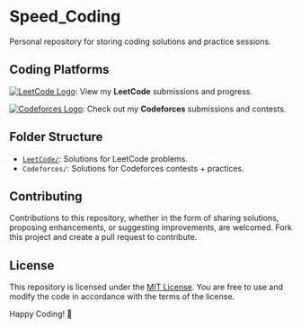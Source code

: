 # Speed_Coding
Personal repository for storing coding solutions and practice sessions.


## Coding Platforms

[![LeetCode Logo](https://leetcode.com/favicon.ico)](https://leetcode.com/atesamabdullah8/): View my **LeetCode** submissions and progress.

[![Codeforces Logo](https://sta.codeforces.com/s/98849/favicon-32x32.png)](https://codeforces.com/profile/YourCodeforcesProfile): Check out my **Codeforces** submissions and contests.


## Folder Structure

- [`LeetCode/`](./Leetcode): Solutions for LeetCode problems.
- `Codeforces/`: Solutions for Codeforces contests + practices.


## Contributing

Contributions to this repository, whether in the form of sharing solutions, proposing enhancements, or suggesting improvements, are welcomed. Fork this project and create a pull request to contribute.

## License

This repository is licensed under the [MIT License](LICENSE). You are free to use and modify the code in accordance with the terms of the license.

Happy Coding! 🌟
